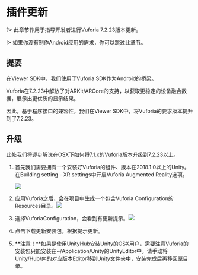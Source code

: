 # 插件更新

?> 此章节作用于指导开发者进行Vuforia 7.2.23版本更新。

!> 如果你没有制作Android应用的需求，你可以跳过此章节。

## 提要

在Viewer SDK中，我们使用了Vuforia SDK作为Android的桥梁。

Vuforia在7.2.23中解放了对ARKit/ARCore的支持，以获取更稳定的设备融合数据，展示出更优质的显示结果。

因此，基于程序接口的兼容性，我们在Viewer SDK中，将Vuforia的要求版本提升到了7.2.23。

## 升级

此处我们将逐步解说在OSX下如何将7.1.x的Vuforia版本升级到7.2.23以上。

1. 首先我们需要拥有一个安装好Vuforia的组件、版本在2018.1.0以上的Unity。在Building setting - XR settings中开启Vuforia Augmented Reality选项。

   ![](https://ximmerse-1253940012.cos.ap-guangzhou.myqcloud.com/viewsdk/sdkvufoiral-buildsetting.png)

2. 应用Vuforia之后，会在项目中生成一个包含Vuforia Configuration的Resources目录。![](https://ximmerse-1253940012.cos.ap-guangzhou.myqcloud.com/viewsdk/sdkvuforia-config.png)

3. 选择VuforiaConfiguration，会看到有更新提示。![](https://ximmerse-1253940012.cos.ap-guangzhou.myqcloud.com/viewsdk/sdkvuforia-update-config.png)

4. 点击下载更新安装包，根据提示更新。

5. **注意！**如果是使用UnityHub安装Unity的OSX用户，需要注意Vuforia的安装包只能安装在~/Application/Unity的UnityEditor中。请手动将Unity/Hub/内的对应版本Editor移到Unity文件夹中，安装完成后再移回原目录。
